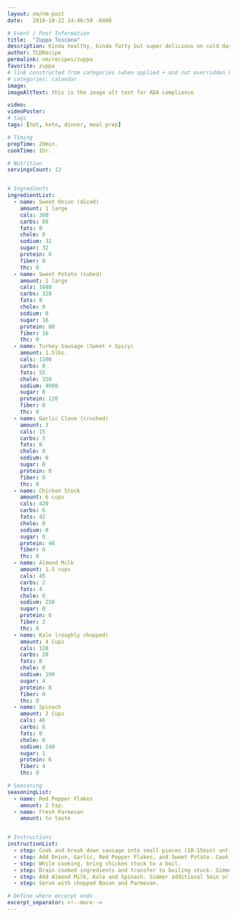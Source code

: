 ```yaml
---
layout: nm/nm-post
date:   2018-10-22 14:46:59 -0400

# Event / Post Information
title:  "Zuppa Toscana"
description: Kinda healthy, kinda fatty but super delicious on cold days.
author: TLDRecipe
permalink: nm/recipes/zuppa
favorite: zuppa
# link constructed from categories (when applied + and not overridden by permalink)
# categories: calendar
image:
imageAltText: this is the image alt text for ADA compliance

video:
videoPoster:
# tags
tags: [hot, keto, dinner, meal prep]

# Timing
prepTime: 20min.
cookTime: 1hr.

# Nutrition
servingsCount: 12


# Ingredients
ingredientList:
  - name: Sweet Onion (diced)
    amount: 1 large
    cals: 300
    carbs: 60
    fats: 0
    chole: 0
    sodium: 32
    sugar: 32
    protein: 0
    fiber: 0
    thc: 0
  - name: Sweet Potato (cubed)
    amount: 1 large
    cals: 1680
    carbs: 328
    fats: 8
    chole: 0
    sodium: 0
    sugar: 16
    protein: 80
    fiber: 16
    thc: 0
  - name: Turkey Sausage (Sweet + Spicy)
    amount: 1.5lbs.
    cals: 1100
    carbs: 0
    fats: 55
    chole: 350
    sodium: 4000
    sugar: 0
    protein: 120
    fiber: 0
    thc: 0
  - name: Garlic Clove (crushed)
    amount: 3
    cals: 15
    carbs: 3
    fats: 0
    chole: 0
    sodium: 0
    sugar: 0
    protein: 0
    fiber: 0
    thc: 0
  - name: Chicken Stock
    amount: 6 cups
    cals: 420
    carbs: 6
    fats: 42
    chole: 0
    sodium: 0
    sugar: 0
    protein: 48
    fiber: 0
    thc: 0
  - name: Almond Milk
    amount: 1.5 cups
    cals: 45
    carbs: 2
    fats: 4
    chole: 0
    sodium: 250
    sugar: 0
    protein: 0
    fiber: 2
    thc: 0
  - name: Kale (roughly chopped)
    amount: 4 Cups
    cals: 128
    carbs: 20
    fats: 0
    chole: 0
    sodium: 100
    sugar: 4
    protein: 8
    fiber: 8
    thc: 0
  - name: Spinach
    amount: 2 Cups
    cals: 46
    carbs: 6
    fats: 0
    chole: 0
    sodium: 140
    sugar: 1
    protein: 6
    fiber: 4
    thc: 0

# Seasoning
seasoningList:
  - name: Red Pepper Flakes
    amount: 2 tsp.
  - name: Fresh Parmesan
    amount: to taste


# Instructions
instructionList:
  - step: Cook and break down sausage into small pieces (10-15min) until browned.
  - step: Add Onion, Garlic, Red Pepper Flakes, and Sweet Potato. Cook together (5-10min) to soften potatoes.
  - step: While cooking, bring chicken stock to a boil.
  - step: Drain cooked ingredients and transfer to boiling stock. Simmer for 15-20min. Or until potatoes are tender.
  - step: Add Almond Milk, Kale and Spinach. Simmer additional 5min or until greens have reduced in size.
  - step: Serve with chopped Bacon and Parmesan.

# Define where excerpt ends
excerpt_separator: <!--more-->
---
```

